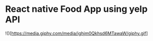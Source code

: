 # React native Food App using yelp API

!()[https://media.giphy.com/media/ighjm0Qkhsd6MTawaW/giphy.gif]
